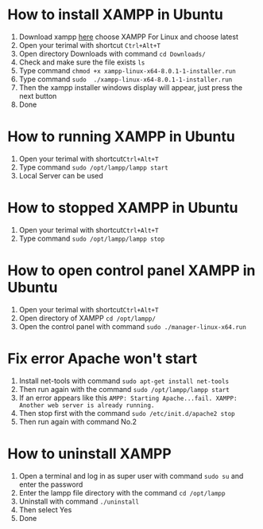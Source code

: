 # How to install XAMPP in Ubuntu
1. Download xampp [here](https://www.apachefriends.org/download.html) choose XAMPP For Linux and choose latest
2. Open your terimal with shortcut `Ctrl+Alt+T`
3. Open directory Downloads with command `cd Downloads/`
4. Check and make sure the file exists `ls`
5. Type command `chmod +x xampp-linux-x64-8.0.1-1-installer.run`
6. Type command `sudo  ./xampp-linux-x64-8.0.1-1-installer.run`
7. Then the xampp installer windows display will appear, just press the next button
8. Done

# How to running XAMPP in Ubuntu
1. Open your terimal with shortcut`Ctrl+Alt+T` 
2. Type command `sudo /opt/lampp/lampp start `
3. Local Server can be used

# How to stopped XAMPP in Ubuntu
1. Open your terimal with shortcut`Ctrl+Alt+T` 
2. Type command ` sudo /opt/lampp/lampp stop `

# How to open control panel XAMPP in Ubuntu
1. Open your terimal with shortcut`Ctrl+Alt+T` 
2. Open directory of XAMPP `cd /opt/lampp/`
3. Open the control panel with command `sudo ./manager-linux-x64.run`

# Fix error Apache won't start
1. Install net-tools with command `sudo apt-get install net-tools`
2. Then run again with the command ` sudo /opt/lampp/lampp start `
3. If an error appears like this `AMPP: Starting Apache...fail. XAMPP:  Another web server is already running.`
4. Then stop first with the command `sudo /etc/init.d/apache2 stop`
5. Then run again with command No.2

# How to uninstall XAMPP
1. Open a terminal and log in as super user with command `sudo su` and enter the password
2. Enter the lampp file directory with the command ` cd /opt/lampp `
3. Uninstall with command `./uninstall`
4. Then select Yes
5. Done